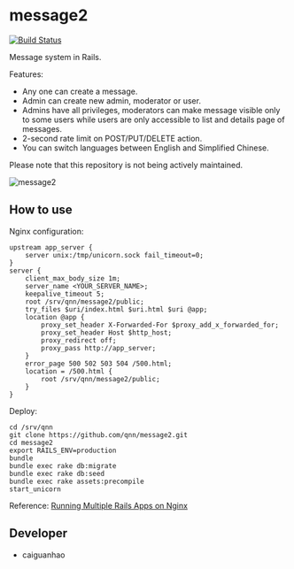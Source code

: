 message2
========

[![Build Status](https://travis-ci.org/qnn/message2.png?branch=master)](https://travis-ci.org/qnn/message2)

Message system in Rails.

Features:

* Any one can create a message.
* Admin can create new admin, moderator or user.
* Admins have all privileges, moderators can make message visible only to some users while users are only accessible to list and details page of messages.
* 2-second rate limit on POST/PUT/DELETE action.
* You can switch languages between English and Simplified Chinese.

Please note that this repository is not being actively maintained.

![message2](https://f.cloud.github.com/assets/1284703/2059858/726c56e4-8bde-11e3-8b46-9d614259b21c.png)

How to use
----------

Nginx configuration:

    upstream app_server {
        server unix:/tmp/unicorn.sock fail_timeout=0;
    }
    server {
        client_max_body_size 1m;
        server_name <YOUR_SERVER_NAME>;
        keepalive_timeout 5;
        root /srv/qnn/message2/public;
        try_files $uri/index.html $uri.html $uri @app;
        location @app {
            proxy_set_header X-Forwarded-For $proxy_add_x_forwarded_for;
            proxy_set_header Host $http_host;
            proxy_redirect off;
            proxy_pass http://app_server;
        }
        error_page 500 502 503 504 /500.html;
        location = /500.html {
            root /srv/qnn/message2/public;
        }
    }

Deploy:

    cd /srv/qnn
    git clone https://github.com/qnn/message2.git
    cd message2
    export RAILS_ENV=production
    bundle
    bundle exec rake db:migrate
    bundle exec rake db:seed
    bundle exec rake assets:precompile
    start_unicorn

Reference: [Running Multiple Rails Apps on Nginx](https://github.com/Hack56/Rails-Template/wiki/Running-Multiple-Rails-Apps-on-Nginx)

Developer
---------

* caiguanhao
